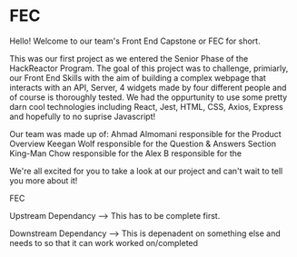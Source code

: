 # FEC

Hello! Welcome to our team's Front End Capstone or FEC for short.

This was our first project as we entered the Senior Phase of the HackReactor Program. The goal of this project was to challenge, primiarly, our Front End Skills with the aim of building a complex webpage that interacts with an API, Server, 4 widgets made by four different people and of course is thoroughly tested. We had the oppurtunity to use some pretty darn cool technologies including React, Jest, HTML, CSS, Axios, Express and hopefully to no suprise Javascript!

Our team was made up of:
Ahmad Almomani responsible for the Product Overview
Keegan Wolf responsible for the Question & Answers Section
King-Man Chow responsible for the
Alex B responsible for the

We're all excited for you to take a look at our project and can't wait to tell you more about it!


FEC


Upstream Dependancy --> This has to be complete first.

Downstream Dependancy --> This is depenadent on something else and needs to so that it can work worked on/completed
